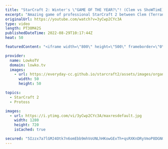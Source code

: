 ```yaml
---
title: "StarCraft 2: Winter's \"GAME OF THE YEAR?\"! (Clem vs ShoWTimE)"
excerpt: "Amazing game of professional StarCraft 2 between Clem (Terran) and ShoWTimE (Protoss). In this match we watch two players constantly trying to outsmart and outpace the opponent, by attacking in as many different areas all at once.  Support my work on Patreon: https://www.patreon.com/lowkotv Become a"
originalUrl: https://youtube.com/watch?v=3yCwp2CYc3A
type: video
length: PT30M42S
publishedDateTime: 2022-08-29T10:17:44Z
heat: 50

featuredContent: "<iframe width=\"800\" height=\"500\" frameborder=\"0\" src=\"https://www.youtube.com/embed/3yCwp2CYc3A\" allow=\"accelerometer; autoplay; encrypted-media; gyroscope; picture-in-picture\" allowfullscreen></iframe>"

provider:
  name: LowkoTV
  domain: lowko.tv
  images:
    - url: https://everyday-cc.github.io/starcraft2/assets/images/organizations/lowko.tv-50x50.jpg
      width: 50
      height: 50

topics:
  - StarCraft 2
  - Protoss

images:
  - url: https://i.ytimg.com/vi/3yCwp2CYc3A/maxresdefault.jpg
    width: 1280
    height: 720
    isCached: true

secured: "5Izzx7a7lGMJ4Otk7n6omEbb9mhVoUNLhHKowGExTh+qsRXKnDRyVmoP8DGNGAKKiDbY3JyMuP0ttdskScf10tEUgm2sfTX3Cx2z8gT0baYR344bY/bjEj9rsc+KHTO2tmyLcsonL+ekXDvpotRHEbMDk8xK7HfbPqd7PibvU5x40PJxlX8YnE2xzR8YFC8jebseMo0STvUNX43H6seXmvB/XZKzOZiw1vPhok2o6GAvGVmnXgi5aKipd/EaA4+Jzl72lHKfEtGRZcRCIM6yAixR2eWQGGeTxVw6C0QNKo6H0qNu8YqwlUwwd7/Rnx/dN7Dg/FbuUamtlL/aeedH7p1LyP0IPIkdAdsF1m19grgZtAQdaXSKDdWKZPZYGve/08SH3CbkUGsdaXiMmL0pOPQ/wzWKLmhQSyI8XqYYqWc=;ONXUYQF5T3M+ZVDZtwC7sw=="
---
```


